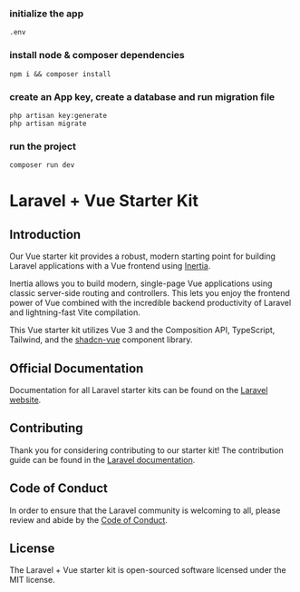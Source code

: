 ### initialize the app
```
.env
```
### install node & composer dependencies
```
npm i && composer install
```
### create an App key, create a database and run migration file
```
php artisan key:generate
php artisan migrate
```
### run the project
```
composer run dev
```

# Laravel + Vue Starter Kit

## Introduction

Our Vue starter kit provides a robust, modern starting point for building Laravel applications with a Vue frontend using [Inertia](https://inertiajs.com).

Inertia allows you to build modern, single-page Vue applications using classic server-side routing and controllers. This lets you enjoy the frontend power of Vue combined with the incredible backend productivity of Laravel and lightning-fast Vite compilation.

This Vue starter kit utilizes Vue 3 and the Composition API, TypeScript, Tailwind, and the [shadcn-vue](https://www.shadcn-vue.com) component library.

## Official Documentation

Documentation for all Laravel starter kits can be found on the [Laravel website](https://laravel.com/docs/starter-kits).

## Contributing

Thank you for considering contributing to our starter kit! The contribution guide can be found in the [Laravel documentation](https://laravel.com/docs/contributions).

## Code of Conduct

In order to ensure that the Laravel community is welcoming to all, please review and abide by the [Code of Conduct](https://laravel.com/docs/contributions#code-of-conduct).

## License

The Laravel + Vue starter kit is open-sourced software licensed under the MIT license.
